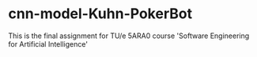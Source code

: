 # cnn-model-Kuhn-PokerBot
This is the final assignment for TU/e 5ARA0 course 'Software Engineering for Artificial Intelligence'
